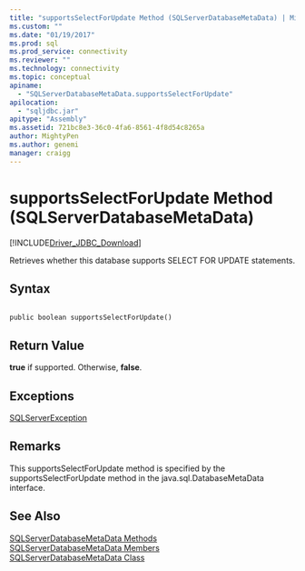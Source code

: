```yaml
---
title: "supportsSelectForUpdate Method (SQLServerDatabaseMetaData) | Microsoft Docs"
ms.custom: ""
ms.date: "01/19/2017"
ms.prod: sql
ms.prod_service: connectivity
ms.reviewer: ""
ms.technology: connectivity
ms.topic: conceptual
apiname: 
  - "SQLServerDatabaseMetaData.supportsSelectForUpdate"
apilocation: 
  - "sqljdbc.jar"
apitype: "Assembly"
ms.assetid: 721bc8e3-36c0-4fa6-8561-4f8d54c8265a
author: MightyPen
ms.author: genemi
manager: craigg
---
```

# supportsSelectForUpdate Method (SQLServerDatabaseMetaData)
[!INCLUDE[Driver_JDBC_Download](../../../includes/driver_jdbc_download.md)]

  Retrieves whether this database supports SELECT FOR UPDATE statements.  
  
## Syntax  
  
```  
  
public boolean supportsSelectForUpdate()  
```  
  
## Return Value  
 **true** if supported. Otherwise, **false**.  
  
## Exceptions  
 [SQLServerException](../../../connect/jdbc/reference/sqlserverexception-class.md)  
  
## Remarks  
 This supportsSelectForUpdate method is specified by the supportsSelectForUpdate method in the java.sql.DatabaseMetaData interface.  
  
## See Also  
 [SQLServerDatabaseMetaData Methods](../../../connect/jdbc/reference/sqlserverdatabasemetadata-methods.md)   
 [SQLServerDatabaseMetaData Members](../../../connect/jdbc/reference/sqlserverdatabasemetadata-members.md)   
 [SQLServerDatabaseMetaData Class](../../../connect/jdbc/reference/sqlserverdatabasemetadata-class.md)  
  
  
